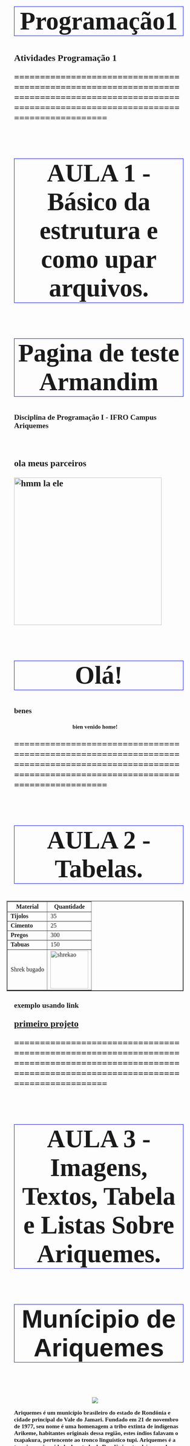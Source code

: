 # Programação1
Atividades Programação 1

==================================================================================================================================================

# AULA 1 - Básico da estrutura e como upar arquivos.

<!DOCTYPE html>
<html lang="pt-br">
	<head>
		<meta charset="UTF-8">
		<meta http-equiv="X-UA-Compatible" content="IE=edge">
		<meta name="viewport" content="width=device-width, initial-scale=1.0">
		<link href="https://cdn.jsdelivr.net/npm/bootstrap@5.3.0-alpha1/dist/css/bootstrap.min.css" rel="stylesheet" integrity="sha384-GLhlTQ8iRABdZLl6O3oVMWSktQOp6b7In1Zl3/Jr59b6EGGoI1aFkw7cmDA6j6gD" crossorigin="anonymous">
		<title>num sei</title>
	</head>
	<body>
		<h1>Pagina de teste Armandim</h1>
		<h2>Disciplina de Programação I - IFRO Campus Ariquemes</h2>
		<p>&nbsp;</p>
		<p>ola meus parceiros
		</p>
		<p><img src="ola.jpg" alt="hmm la ele" width="390" height="390"></p>
		<p>
			<h1>Olá!</h1>
			<h2>benes</h2>
			<h3>bien venido home!</h3>
		</p>
		<script src="https://cdn.jsdelivr.net/npm/bootstrap@5.3.0-alpha1/dist/js/bootstrap.bundle.min.js" integrity="sha384-w76AqPfDkMBDXo30jS1Sgez6pr3x5MlQ1ZAGC+nuZB+EYdgRZgiwxhTBTkF7CXvN" crossorigin="anonymous"></script>
	</body>

==================================================================================================================================================

# AULA 2 - Tabelas.

<!DOCTYPE html>
<html lang="pt-br">
<head>
    <meta charset="UTF-8">
    <meta http-equiv="X-UA-Compatible" content="IE=edge">
    <meta name="viewport" content="width=device-width, initial-scale=1.0">
    <title>Exemplo tabelas html</title>
</head>
<body> 
    <table border="2">
        <TR><TH><b> Material </b> </TH><TH> <b> Quantidade </b></TH></TR>
<TR>
    <TD><b> Tijolos </b></TD>
    <TD>35</TD>
</TR>
<TR>
    <TD> <b> Cimento </b></TD>
    <TD>25</TD>
</TR>
<TR>
    <td> <b> Pregos </b></td>
    <td>300</td>
</TR>
<tr>
    <td><b> Tabuas </b></td>
    <td>150</td>
</tr>
<tr>
    <td>Shrek bugado</td>
    <td> <img src="../shrekao.jpeg" alt="shrekao" width="100" height="100"></td> 
</tr>
    </table>
    <h2>exemplo usando link</h2>
    <p><a href="../index.html">primeiro projeto</a></p>
</body>
</html>

==================================================================================================================================================

# AULA 3 - Imagens, Textos, Tabela e Listas Sobre Ariquemes.

<!DOCTYPE html>
<html lang="pt-br">
<head>
    <meta charset="UTF-8">
    <meta http-equiv="X-UA-Compatible" content="IE=edge">
    <meta name="viewport" content="width=device-width, initial-scale=1.0">
    <title>Município de Ariquemes</title>
</head>
<body>
    <h1 style="font-family: arial;"><b>Munícipio de Ariquemes</b></h1>
    <br>
    <br>
    <br>
    <img src="Ariquemes_bandeira.jpg">
    <p style="font-size: larger;"><b>Ariquemes</b> é um município brasileiro do estado de Rondônia e cidade principal do Vale do 
        Jamari. Fundado em 21 de novembro de 1977, seu nome é uma homenagem a tribo extinta de 
        indígenas Arikeme, habitantes originais dessa região, estes índios falavam o txapakura, 
        pertencente ao tronco linguístico tupi. Ariquemes é a terceira maior cidade do estado de 
        Rondônia e também um dos maiores pólos de educação superior da região. A cidade se destaca 
        pela economia primária, baseada principalmente na Pecuária e extração de Cassiterita. </p>
        
        <br>
        <br>
        <br>   
        
        <table border="1" style="background-color: rgb(240, 240, 240);">
    
            <thead>
                <tr>
                    <th colspan="14">Dados climatológicos para Ariquemes</th>
                </tr>
                    <tr>
                    <th>Mês</th>
                    <th>Jan</th>
                    <th>Fev</th>
                    <th>Mar</th>
                    <th>Abr</th>                    
                    <th>Mai</th>                    
                    <th>Jun</th>                    
                    <th>Jul</th>                    
                    <th>Ago</th>                    
                    <th>Set</th>                    
                    <th>Out</th>                    
                    <th>Nov</th>                    
                    <th>Dez</th>
                    <th>Ano</th>                    
                    </tr>
            </thead>
            <thead>
                <tr>
                    <th>Temperatura Máxima <br> Média (<span style="color: blue;">Cº</span>)</th>
                    <th>30,3</th>
                    <th>29,9</th>                    
                    <th>29,8</th>                    
                    <th>30,5</th>
                    <th>30,3</th>
                    <th>31</th>
                    <th>32,1</th>
                    <th>33,3</th>
                    <th>32,6</th>
                    <th>32</th>
                    <th>31</th>
                    <th>30,7</th>
                    <th>31,1</th>
                </tr>
            </thead>
                <th>Temperatura média (Cº)</th>
                <th>25,2</th>
                <th>25,4</th>
                <th>25,3</th>
                <th>25,5</th>    
                <th>25</th>    
                <th>24,5</th>    
                <th>24,7</th>    
                <th>25,9</th>    
                <th>26,2</th> 
                <th>26,2</th> 
                <th>25,6</th>    
                <th>25,4</th>    
                <th>25,4</th>
            </tr>
            <tr>
                    <th>Temperatura Mínima <br>Média (Cº)</th>
                    <th>20,2</th>
                    <th>20,9</th>
                    <th>20,9</th>
                    <th>20,5</th>
                    <th>19,8</th>
                    <th>18</th>
                    <th>17,4</th>
                    <th>18,6</th>
                    <th>19,8</th>
                    <th>20,5</th>
                    <th>20,3</th>
                    <th>20,2</th>
                    <th>19,8</th>
            </tr>
            <tr>
                <th>Precipitação (mm)</th>
                <th>331</th>
                <th>324</th>
                <th>313</th>
                <th>202</th>
                <th>115</th>
                <th>22</th>
                <th>11</th>
                <th>28</th>
                <th>110</th>
                <th>174</th>
                <th>264</th>
                <th>287</th>
                <th>2181</th>
            </tr>
           
        </table>
        <br>
        <br>
        <h1 style="font-family: Arial, Helvetica, sans-serif;"><b>Bairros</b></h1>
        <hr>
        <p style="font-family: Arial, Helvetica, sans-serif;"><b>Zona Norte</b></p>
        <thead>
            <p style="font-family: Arial, Helvetica, sans-serif">• Jardim Monte Alegre
            <br>
               • Jardim Paulistano
            <br>
               • Jardim Paulista
            <br> 
               • Jardim Europa 
            <br>
               • Jardim Paraná 
            <br>
               • Jardim Bella Vista 
            <br>
               • Jardim Rio de Janeiro 
            <br>
               • Jardim Alvorada 
            <br>
               • Jardim Felicidade 
            <br>
               • Jardim Vitória 
            <br>
               • Jardim Eldorado 
            <br>
               • Bairro Nova União 3 
            <br>
               • Bairro Bom Jesus 
            <br> 
               • Pólo Moveleiro </p>
             
            <h1 style="font-family: Arial, Helvetica, sans-serif;"><b>Praças e Parques</b></h1>
                <hr>
                <p style="font-family: Arial, Helvetica, sans-serif;">
                    a.  Praça do Açaí - Setor 2 
                <br>
                    b.  Praça da Vitória - Setor 1 
                <br>
                    c.  Praça Setor 5 
                <br>
                    d.  Praça Setor 6 
                <br>
                    e.  Praça Setor 9 
                <br>
                    f.  Praça Setor 10 
                <br>
                    g.  Praça Setor 11 
                <br>
                    h.  Lagoa Quero Quero - Jardim Europa 
                <br>
                    i.  Praça Marechal Rondon (Bairro Marechal Rondon) 
                <br>
                    j.  Parque Botânico Municipal 
                <br>
                    k.  Praça da Bíblia
                </p>
    </body>
</html>


==================================================================================================================================================

# AULA 4 - Upando arquivos de midia (audio e video) para site.

<!DOCTYPE html>
<html lang="en">
<head>
    <meta charset="UTF-8">
    <meta http-equiv="X-UA-Compatible" content="IE=edge">
    <meta name="viewport" content="width=device-width, initial-scale=1.0">
    <title>Document</title>
</head>
<body>
    <h1>Audio em HTML</h1>
    <audio controls>
        <source src="sapatinho.mp4" type="audio/mpeg">
    </audio>
    <h1>videos em HTML</h1>
    <video width="480" height="320" autoplay muted controls>
        <source src="brincadeiras.mp4" type="video/mp4">
    </video>
    <video width="480" height="320" autoplay muted controls>
        <source src="sapatinho.mp4" type="video/mp4">
    </video>
</body>
</html>

==================================================================================================================================================

# AULA 5 - Formulários com varias funções

<!DOCTYPE html>
<html lang="pt-br">
<head>
    <meta charset="UTF-8">
    <meta http-equiv="X-UA-Compatible" content="IE=edge">
    <meta name="viewport" content="width=device-width, initial-scale=1.0">
    <title>Formulário de Inscrição para Evento</title>
    <h2 style="text-align: center;">Incrições válidas até o dia 25 de julho!</h2>
<br><br>
</head>

<style>
body{
    text-align: center;
    font-size: small;
    font-family: Verdana;
    margin-top: 50px;
    margin-bottom: 50px;
}
form{
    border-radius: 10px;
    border: 2px solid #ccc;
    box-shadow: 1px 1px 10px #999;
    width: 40%;
    display: inline-block;
    text-align: center;
}
fieldset{
    width: 90%;
    text-align: center;
    margin-left: 20px;
}
label{
    padding: 5px 5px 5px 0;
    float: right;
    margin-right: 30%;
}
textarea, input, select, option {
    float :right
}
h1, h2, p{
    text-align: left;
    margin-left: 20px;
}
</style>
<body style="text-align: center;">
    <form action="">
        <h1>Formulário de Inscrição em Envento</h1>
        <fieldset>
            <label>Nome completo: <input type="text" name="nome" placeholder="Nome e Sobrenome"></label>
            <br>
            <label>E-mail: <input type="email" name="email" placeholder="Ex.: usuario@gmail.com">
            </label>
            
            <br>
            <label>Sexo: 
                <input type="radio" name="sexo" value="m">Masculino
                <input type="radio" name="sexo" value="f">Feminino
            </label>
            <br>
            <label>Cargo: <input type="text" name="cargo" placeholder="Ex.: Representante"></label>
            <br>
            <label>Data de Nascimento: <input type="date" name="dtnasc"></label>
            <br>
            <label>Telefone: <input type="number" name="tel" placeholder="Celular ou Telefone Fixo"></label>
        </fieldset>
        <h2>Informações da instituição</h2>
        <p>Preencha os campos abaixo com as informações da empresa em que trabalha.</p>
        <fieldset>
            <label>Empresa: <input type="text" name="empresa" placeholder="Nome Fantasia"></label>
            <br>
            <label>Endereço Completo: <input type="text" name="endereco" placeholder="Bairro, Rua e nº residencial"></label>
            <br>
            <label>Cidade: <input type="text" name="cidade"></label>
            <br>
            <label>Estado: 
                <select name="UF" id="">
                    <option selected disabled>Selecione</option>
                    <option value="">São Paulo</option>
                    <option value="">Rio de Janeiro</option>
                    <option value="">Minas Gerais</option>
                    <option value="">Rio Grande do Sul</option>
                    <option value="">Paraná</option>
                    <option value="">Santa Catarina</option>
                    <option value="">Bahia</option>
                    <option value="">Distrito Federal</option>
                    <option value="">Goiás</option>
                    <option value="">Pernambuco</option>
                    <option value="">Pará</option>
                    <option value="">Ceará</option>
                    <option value="">Mato Grosso</option>
                    <option value="">Espírito Santo</option>
                    <option value="">Mato Grosso do SUl</option>
                    <option value="">Amazonas</option>
                    <option value="">Maranhão</option>
                    <option value="">Rio Grande no Norte</option>
                    <option value="">Paraíba</option>
                    <option value="">Alagoas</option>
                    <option value="">Piauí</option>
                    <option value="">Rondônia</option>
                    <option value="">Sergipe</option>
                    <option value="">Tocantins</option>
                    <option value="">Amapá</option>
                    <option value="">Acre</option>
                    <option value="">Roraima</option>
                </select>
            </label>
            <br>
            <label>Quant. Funcionários: <input type="number" name="cargo"></label>
            <br>
            <label style="text-align: right" form="left" name="obs" cols="20" rows="5">Observações:
                <input form="left" name="observações" type="text"  style="width: 170px;height: 100px;"placeholder="Descreva aqui">
            </label>
            <br><br>    
            </fieldset>
        <br>
        <label>Recebido: <br> <input type="checkbox" name="tel">Emitir em nome da instituição</label>
        <br><br>
        <input style="margin-bottom: 30px; margin-top: 30px; margin-left: 20px;" type="submit" value="Fazer Inscrição">
    </form>
</body>
</html>

==================================================================================================================================================

# AULA 6 - Introdução ao CSS
/* Existem 3 formas de incorporar o CSS no HTML
Ex.:
- Online (dentro do mesmo bloco) atributo "style" no HMTL;
- Usar o elemnto "Link" para incorporar de forma externa um documento CSS;
- Usar o elemento "Style sheet" para adc como folha de estilo embutida.


no exemplo abaixo usamos a forma in line:


<!DOCTYPE html>
<html lang="en">
<head>
    <meta charset="UTF-8">
    <meta http-equiv="X-UA-Compatible" content="IE=edge">
    <meta name="viewport" content="width=device-width, initial-scale=1.0">
    <title>Document</title>
    <style>
        h1{
            border: 1px solid blue;
            font-size: 50pt;
            text-align: center;
        }
        p{
            font-weight: bold;
            font-size: 18pt;
        }
        .laranja{
            color: #ff8000;

        }
        #menor{
            font-size: 14pt;
            font-weight: normal;
        
            /*p{
            font-weight: bold;
            font-size: 18pt;*/

        }
        
        hr{
            border: none;
            height: 10px;
            background-color: green;
        }
    </style>

</head>
<body>
    <h1 class="laranja">Primeira Aula CSS</h1>
    <p class="laranja">
        O CSS é utlizado para a formatação visual de páginas HMTL e outros tipos de linguagems
        e também para outras aplicações.
    </p>
    
    <p>
        Lorem ipsum dolor sit amet, consectetur adipiscing elit. Vivamus quis laoreet felis. Sed porta tempor purus vel tincidunt. Etiam cursus dapibus dignissim. Donec id quam suscipit ipsum condimentum hendrerit. Sed consectetur consectetur lacus, nec ultricies risus ultricies sit amet. Mauris dapibus auctor mauris, et accumsan dui cursus quis. Maecenas interdum massa in mattis luctus.
        </p>
        <p>
        Maecenas malesuada, tortor nec porta dignissim, nisl dui commodo massa, sit amet egestas arcu odio et lacus. In quis sapien ex. Mauris sed nunc posuere, ornare nibh in, mattis ante. Proin tortor ipsum, vulputate et semper ac, lobortis quis felis. Suspendisse feugiat mi lectus, at tempus ipsum vulputate facilisis. Sed molestie at eros id aliquet. Sed molestie eget est eu vehicula. Pellentesque euismod eu odio id fermentum. Vestibulum lobortis venenatis magna id mattis. Phasellus euismod, orci eget commodo iaculis, mi justo mollis dui, ut porta sem ipsum vitae tortor. Maecenas ut lorem vel arcu pretium placerat.
        </p>
        <p>
        Proin tortor libero, pharetra a bibendum ut, scelerisque eu ligula. Praesent porta quam et orci efficitur, et condimentum orci hendrerit. Maecenas eget ligula porttitor nisl cursus eleifend. Maecenas imperdiet lectus nec mauris bibendum dignissim. Vivamus vulputate molestie dapibus. Nullam lorem justo, maximus eu risus at, vestibulum luctus dui. Etiam varius lorem ultrices, iaculis dui eu, placerat eros. Duis in venenatis dolor. Morbi ac maximus dui, in facilisis purus. Integer consectetur dignissim est, id vulputate augue lobortis ut.
        </p>
        <p>
        Donec mattis diam eget nibh vulputate porttitor. Duis sagittis tincidunt neque eu accumsan. Curabitur condimentum magna nec urna convallis auctor. Morbi euismod quis velit in tristique. Praesent placerat dui et diam faucibus, et facilisis massa gravida. Nulla quam metus, convallis ut mauris accumsan, aliquet viverra mauris. Vestibulum in rutrum odio.
        </p>
        <p>
        Orci varius natoque penatibus et magnis dis parturient montes, nascetur ridiculus mus. Mauris fermentum accumsan finibus. Sed a efficitur tortor. Aenean hendrerit turpis nisi, id maximus arcu suscipit porttitor. Proin elementum justo eu eros iaculis congue. Praesent viverra tempor nulla id lobortis. Sed ultricies vitae massa in vulputate. Morbi in libero sit amet diam dictum fringilla volutpat a sapien. Lorem ipsum dolor sit amet, consectetur adipiscing elit. Quisque elit est, rhoncus sit amet massa eget, malesuada tempus lectus. Integer justo enim, consequat ut purus non, feugiat consequat neque. Curabitur vulputate, sem ac consequat dignissim, ipsum dui ultrices magna, vehicula tincidunt mi libero at magna.
        </p>
        <p>
        Curabitur maximus eu nisi eu finibus. Morbi scelerisque urna eget est aliquam, nec finibus enim vestibulum. Vivamus eu eros ut mauris volutpat suscipit id quis neque. Quisque hendrerit sed nulla eu maximus. Etiam vel felis porttitor, maximus erat sed, feugiat urna. Cras dapibus felis sodales, laoreet risus ac, dignissim augue. Class aptent taciti sociosqu ad litora torquent per conubia nostra, per inceptos himenaeos. Aenean ornare vehicula turpis quis congue. Curabitur elementum sit amet arcu auctor imperdiet. Mauris viverra elit nunc, nec tempus mauris fringilla ut.
        </p>
        <p>
        Integer a ex feugiat, elementum mauris eu, cursus ipsum. Sed luctus enim quis lectus porttitor condimentum. Sed ut diam urna. Fusce congue ante urna, et finibus lacus porta at. Aenean tempus diam ac euismod lacinia. Aenean dui augue, interdum et cursus vel, imperdiet at est. Quisque vitae nunc lectus. Nulla maximus dolor eget nunc sollicitudin aliquet. Nam vitae imperdiet mauris, eu pulvinar neque. Sed vel congue enim, at tempor mauris. Etiam molestie porta euismod. Cras sollicitudin, turpis ut ullamcorper sagittis, libero augue vehicula erat, vel malesuada risus enim non libero. Curabitur suscipit placerat felis, id vehicula dolor interdum eu. Morbi gravida semper congue. Nam pulvinar imperdiet tortor eu semper.
        </p>
        <p>
        Aenean cursus fringilla condimentum. Etiam eleifend ipsum nec ullamcorper mattis. Fusce vestibulum varius risus eget pellentesque. Vestibulum et orci vitae arcu fermentum congue. Nullam sed eros ut nulla lacinia mollis sit amet in risus. Fusce volutpat ex in pellentesque interdum. Sed at nibh mattis, lacinia lacus id, suscipit augue. Pellentesque non venenatis ex. Cras posuere odio eget orci egestas, vestibulum tincidunt purus tincidunt. Vestibulum auctor commodo ante, eget varius eros iaculis a. Pellentesque vitae auctor nulla. Integer id bibendum neque. Aenean efficitur auctor ex et placerat. Curabitur eu pharetra tellus. Pellentesque dictum tempus nunc, nec tristique enim interdum id.
        </p>
        <hr>
        <p id="menor">
        Aenean cursus fringilla condimentum. Etiam eleifend ipsum nec ullamcorper mattis. Fusce vestibulum varius risus eget pellentesque. Vestibulum et orci vitae arcu fermentum congue. Nullam sed eros ut nulla lacinia mollis sit amet in risus. Fusce volutpat ex in pellentesque interdum. Sed at nibh mattis, lacinia lacus id, suscipit augue. Pellentesque non venenatis ex. Cras posuere odio eget orci egestas, vestibulum tincidunt purus tincidunt. Vestibulum auctor commodo ante, eget varius eros iaculis a. Pellentesque vitae auctor nulla. Integer id bibendum neque. Aenean efficitur auctor ex et placerat. Curabitur eu pharetra tellus. Pellentesque dictum tempus nunc, nec tristique enim interdum id.
        </p>    
    </body>
</html>
